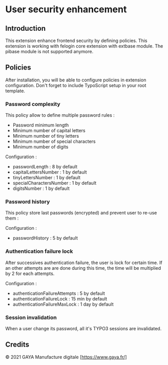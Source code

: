 # User security enhancement

## Introduction

This extension enhance frontend security by defining policies.
This extension is working with felogin core extension with extbase module. The pibase module is not supported anymore.

## Policies

After installation, you will be able to configure policies in extension configuration.
Don't forget to include TypoScript setup in your root template.

### Password complexity

This policy allow to define multiple password rules :

- Password minimum length
- Minimum number of capital letters
- Minimum number of tiny letters
- Minimum number of special characters
- Minimum number of digits

Configuration :

- passwordLength : 8 by default
- capitalLettersNumber : 1 by default
- tinyLettersNumber : 1 by default
- specialCharactersNumber : 1 by default
- digitsNumber : 1 by default

### Password history

This policy store last passwords (encrypted) and prevent user to re-use them :

Configuration :

- passwordHistory : 5 by default

### Authentication failure lock

After successives authentication failure, the user is lock for certain time. If an other attempts are are done during this time, the time will be multiplied by 2 for each attempts.

Configuration :

- authenticationFailureAttempts : 5 by default
- authenticationFailureLock : 15 min by default
- authenticationFailureMaxLock : 1 day by default

### Session invalidation

When a user change its password, all it's TYPO3 sessions are invalidated.

## Credits
&copy; 2021 GAYA Manufacture digitale [https://www.gaya.fr/]